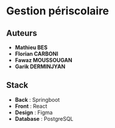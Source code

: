 # Gestion périscolaire

## Auteurs
- **Mathieu BES**
- **Florian CARBONI**
- **Fawaz MOUSSOUGAN**
- **Garik DERMINJYAN**
  

## Stack

- **Back** : Springboot  
- **Front** : React
- **Design** : Figma
- **Database** : PostgreSQL
